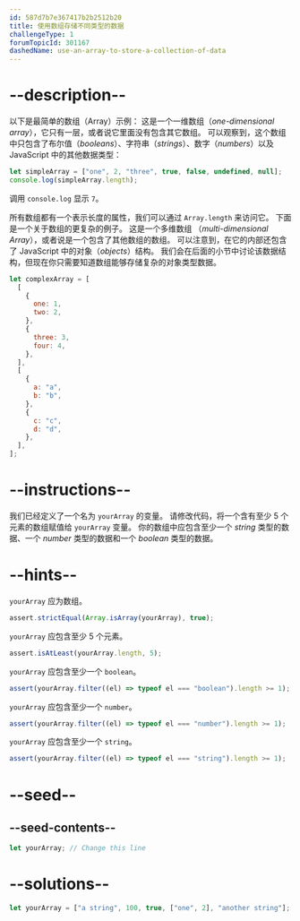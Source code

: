 ```yaml
---
id: 587d7b7e367417b2b2512b20
title: 使用数组存储不同类型的数据
challengeType: 1
forumTopicId: 301167
dashedName: use-an-array-to-store-a-collection-of-data
---
```


# --description--

以下是最简单的数组（Array）示例： 这是一个一维数组（<dfn>one-dimensional array</dfn>），它只有一层，或者说它里面没有包含其它数组。 可以观察到，这个数组中只包含了布尔值（<dfn>booleans</dfn>）、字符串（<dfn>strings</dfn>）、数字（<dfn>numbers</dfn>）以及 JavaScript 中的其他数据类型：

```js
let simpleArray = ["one", 2, "three", true, false, undefined, null];
console.log(simpleArray.length);
```

调用 `console.log` 显示 `7`。

所有数组都有一个表示长度的属性，我们可以通过 `Array.length` 来访问它。 下面是一个关于数组的更复杂的例子。 这是一个多维数组 （<dfn>multi-dimensional Array</dfn>），或者说是一个包含了其他数组的数组。 可以注意到，在它的内部还包含了 JavaScript 中的对象（<dfn>objects</dfn>）结构。 我们会在后面的小节中讨论该数据结构，但现在你只需要知道数组能够存储复杂的对象类型数据。

```js
let complexArray = [
  [
    {
      one: 1,
      two: 2,
    },
    {
      three: 3,
      four: 4,
    },
  ],
  [
    {
      a: "a",
      b: "b",
    },
    {
      c: "c",
      d: "d",
    },
  ],
];
```

# --instructions--

我们已经定义了一个名为 `yourArray` 的变量。 请修改代码，将一个含有至少 5 个元素的数组赋值给 `yourArray` 变量。 你的数组中应包含至少一个 <dfn>string</dfn> 类型的数据、一个 <dfn>number</dfn> 类型的数据和一个 <dfn>boolean</dfn> 类型的数据。

# --hints--

`yourArray` 应为数组。

```js
assert.strictEqual(Array.isArray(yourArray), true);
```

`yourArray` 应包含至少 5 个元素。

```js
assert.isAtLeast(yourArray.length, 5);
```

`yourArray` 应包含至少一个 `boolean`。

```js
assert(yourArray.filter((el) => typeof el === "boolean").length >= 1);
```

`yourArray` 应包含至少一个 `number`。

```js
assert(yourArray.filter((el) => typeof el === "number").length >= 1);
```

`yourArray` 应包含至少一个 `string`。

```js
assert(yourArray.filter((el) => typeof el === "string").length >= 1);
```

# --seed--

## --seed-contents--

```js
let yourArray; // Change this line
```

# --solutions--

```js
let yourArray = ["a string", 100, true, ["one", 2], "another string"];
```
